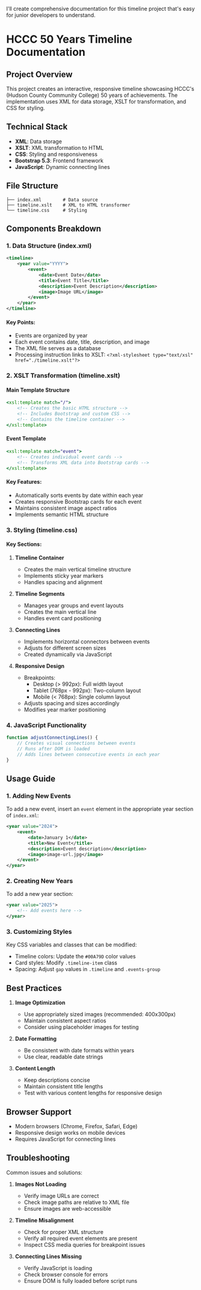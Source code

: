 I'll create comprehensive documentation for this timeline project that's easy for junior developers to understand.

# HCCC 50 Years Timeline Documentation

## Project Overview
This project creates an interactive, responsive timeline showcasing HCCC's (Hudson County Community College) 50 years of achievements. The implementation uses XML for data storage, XSLT for transformation, and CSS for styling.

## Technical Stack
- **XML**: Data storage
- **XSLT**: XML transformation to HTML
- **CSS**: Styling and responsiveness
- **Bootstrap 5.3**: Frontend framework
- **JavaScript**: Dynamic connecting lines

## File Structure
```
├── index.xml        # Data source
├── timeline.xslt    # XML to HTML transformer
└── timeline.css     # Styling
```

## Components Breakdown

### 1. Data Structure (index.xml)
```xml
<timeline>
    <year value="YYYY">
        <event>
            <date>Event Date</date>
            <title>Event Title</title>
            <description>Event Description</description>
            <image>Image URL</image>
        </event>
    </year>
</timeline>
```

#### Key Points:
- Events are organized by year
- Each event contains date, title, description, and image
- The XML file serves as a database
- Processing instruction links to XSLT: `<?xml-stylesheet type="text/xsl" href="./timeline.xslt"?>`

### 2. XSLT Transformation (timeline.xslt)

#### Main Template Structure
```xslt
<xsl:template match="/">
    <!-- Creates the basic HTML structure -->
    <!-- Includes Bootstrap and custom CSS -->
    <!-- Contains the timeline container -->
</xsl:template>
```

#### Event Template
```xslt
<xsl:template match="event">
    <!-- Creates individual event cards -->
    <!-- Transforms XML data into Bootstrap cards -->
</xsl:template>
```

#### Key Features:
- Automatically sorts events by date within each year
- Creates responsive Bootstrap cards for each event
- Maintains consistent image aspect ratios
- Implements semantic HTML structure

### 3. Styling (timeline.css)

#### Key Sections:

1. **Timeline Container**
   - Creates the main vertical timeline structure
   - Implements sticky year markers
   - Handles spacing and alignment

2. **Timeline Segments**
   - Manages year groups and event layouts
   - Creates the main vertical line
   - Handles event card positioning

3. **Connecting Lines**
   - Implements horizontal connectors between events
   - Adjusts for different screen sizes
   - Created dynamically via JavaScript

4. **Responsive Design**
   - Breakpoints:
     - Desktop (> 992px): Full width layout
     - Tablet (768px - 992px): Two-column layout
     - Mobile (< 768px): Single column layout
   - Adjusts spacing and sizes accordingly
   - Modifies year marker positioning

### 4. JavaScript Functionality

```javascript
function adjustConnectingLines() {
    // Creates visual connections between events
    // Runs after DOM is loaded
    // Adds lines between consecutive events in each year
}
```

## Usage Guide

### 1. Adding New Events
To add a new event, insert an `event` element in the appropriate year section of `index.xml`:

```xml
<year value="2024">
    <event>
        <date>January 1</date>
        <title>New Event</title>
        <description>Event description</description>
        <image>image-url.jpg</image>
    </event>
</year>
```

### 2. Creating New Years
To add a new year section:

```xml
<year value="2025">
    <!-- Add events here -->
</year>
```

### 3. Customizing Styles
Key CSS variables and classes that can be modified:

- Timeline colors: Update the `#00A79D` color values
- Card styles: Modify `.timeline-item` class
- Spacing: Adjust `gap` values in `.timeline` and `.events-group`

## Best Practices

1. **Image Optimization**
   - Use appropriately sized images (recommended: 400x300px)
   - Maintain consistent aspect ratios
   - Consider using placeholder images for testing

2. **Date Formatting**
   - Be consistent with date formats within years
   - Use clear, readable date strings

3. **Content Length**
   - Keep descriptions concise
   - Maintain consistent title lengths
   - Test with various content lengths for responsive design

## Browser Support
- Modern browsers (Chrome, Firefox, Safari, Edge)
- Responsive design works on mobile devices
- Requires JavaScript for connecting lines

## Troubleshooting

Common issues and solutions:

1. **Images Not Loading**
   - Verify image URLs are correct
   - Check image paths are relative to XML file
   - Ensure images are web-accessible

2. **Timeline Misalignment**
   - Check for proper XML structure
   - Verify all required event elements are present
   - Inspect CSS media queries for breakpoint issues

3. **Connecting Lines Missing**
   - Verify JavaScript is loading
   - Check browser console for errors
   - Ensure DOM is fully loaded before script runs